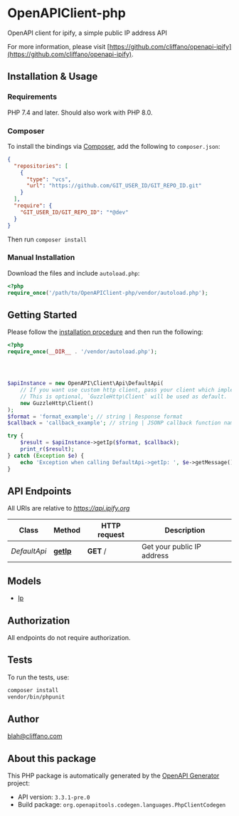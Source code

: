 # OpenAPIClient-php

OpenAPI client for ipify, a simple public IP address API

For more information, please visit [https://github.com/cliffano/openapi-ipify](https://github.com/cliffano/openapi-ipify).

## Installation & Usage

### Requirements

PHP 7.4 and later.
Should also work with PHP 8.0.

### Composer

To install the bindings via [Composer](https://getcomposer.org/), add the following to `composer.json`:

```json
{
  "repositories": [
    {
      "type": "vcs",
      "url": "https://github.com/GIT_USER_ID/GIT_REPO_ID.git"
    }
  ],
  "require": {
    "GIT_USER_ID/GIT_REPO_ID": "*@dev"
  }
}
```

Then run `composer install`

### Manual Installation

Download the files and include `autoload.php`:

```php
<?php
require_once('/path/to/OpenAPIClient-php/vendor/autoload.php');
```

## Getting Started

Please follow the [installation procedure](#installation--usage) and then run the following:

```php
<?php
require_once(__DIR__ . '/vendor/autoload.php');




$apiInstance = new OpenAPI\Client\Api\DefaultApi(
    // If you want use custom http client, pass your client which implements `GuzzleHttp\ClientInterface`.
    // This is optional, `GuzzleHttp\Client` will be used as default.
    new GuzzleHttp\Client()
);
$format = 'format_example'; // string | Response format
$callback = 'callback_example'; // string | JSONP callback function name

try {
    $result = $apiInstance->getIp($format, $callback);
    print_r($result);
} catch (Exception $e) {
    echo 'Exception when calling DefaultApi->getIp: ', $e->getMessage(), PHP_EOL;
}

```

## API Endpoints

All URIs are relative to *https://api.ipify.org*

Class | Method | HTTP request | Description
------------ | ------------- | ------------- | -------------
*DefaultApi* | [**getIp**](docs/Api/DefaultApi.md#getip) | **GET** / | Get your public IP address

## Models

- [Ip](docs/Model/Ip.md)

## Authorization
All endpoints do not require authorization.
## Tests

To run the tests, use:

```bash
composer install
vendor/bin/phpunit
```

## Author

blah@cliffano.com

## About this package

This PHP package is automatically generated by the [OpenAPI Generator](https://openapi-generator.tech) project:

- API version: `3.3.1-pre.0`
- Build package: `org.openapitools.codegen.languages.PhpClientCodegen`
